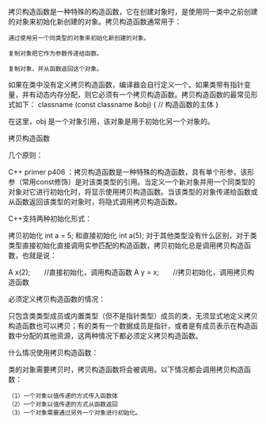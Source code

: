 拷贝构造函数是一种特殊的构造函数，它在创建对象时，是使用同一类中之前创建的对象来初始化新创建的对象。拷贝构造函数通常用于：

    通过使用另一个同类型的对象来初始化新创建的对象。

    复制对象把它作为参数传递给函数。

    复制对象，并从函数返回这个对象。


如果在类中没有定义拷贝构造函数，编译器会自行定义一个。如果类带有指针变量，并有动态内存分配，则它必须有一个拷贝构造函数。拷贝构造函数的最常见形式如下：
classname (const classname &obj) {
   // 构造函数的主体
}

在这里，obj 是一个对象引用，该对象是用于初始化另一个对象的。



拷贝构造函数

几个原则：

C++ primer p406 ：拷贝构造函数是一种特殊的构造函数，具有单个形参，该形参（常用const修饰）是对该类类型的引用。当定义一个新对象并用一个同类型的对象对它进行初始化时，将显示使用拷贝构造函数。当该类型的对象传递给函数或从函数返回该类型的对象时，将隐式调用拷贝构造函数。

C++支持两种初始化形式：

拷贝初始化 int a = 5; 和直接初始化 int a(5); 对于其他类型没有什么区别，对于类类型直接初始化直接调用实参匹配的构造函数，拷贝初始化总是调用拷贝构造函数，也就是说：

A x(2);　　//直接初始化，调用构造函数
A y = x;　　//拷贝初始化，调用拷贝构造函数

必须定义拷贝构造函数的情况：

只包含类类型成员或内置类型（但不是指针类型）成员的类，无须显式地定义拷贝构造函数也可以拷贝；有的类有一个数据成员是指针，或者是有成员表示在构造函数中分配的其他资源，这两种情况下都必须定义拷贝构造函数。

什么情况使用拷贝构造函数：

类的对象需要拷贝时，拷贝构造函数将会被调用。以下情况都会调用拷贝构造函数：

    （1）一个对象以值传递的方式传入函数体
    （2）一个对象以值传递的方式从函数返回
    （3）一个对象需要通过另外一个对象进行初始化。
